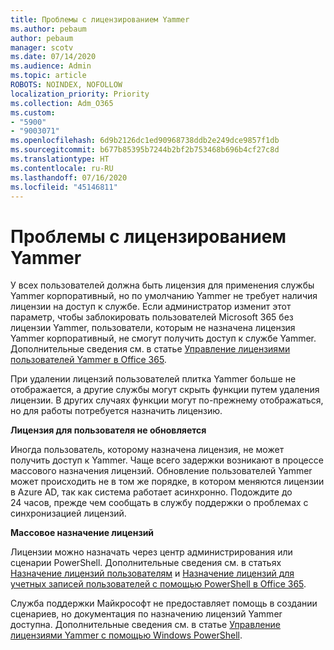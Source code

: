 ```yaml
---
title: Проблемы с лицензированием Yammer
ms.author: pebaum
author: pebaum
manager: scotv
ms.date: 07/14/2020
ms.audience: Admin
ms.topic: article
ROBOTS: NOINDEX, NOFOLLOW
localization_priority: Priority
ms.collection: Adm_O365
ms.custom:
- "5900"
- "9003071"
ms.openlocfilehash: 6d9b2126dc1ed90968738ddb2e249dce9857f1db
ms.sourcegitcommit: b677b85395b7244b2bf2b753468b696b4cf27c8d
ms.translationtype: HT
ms.contentlocale: ru-RU
ms.lasthandoff: 07/16/2020
ms.locfileid: "45146811"
---
```

# <a name="yammer-licensing-issues"></a>Проблемы с лицензированием Yammer

У всех пользователей должна быть лицензия для применения службы Yammer корпоративный, но по умолчанию Yammer не требует наличия лицензии на доступ к службе. Если администратор изменит этот параметр, чтобы заблокировать пользователей Microsoft 365 без лицензии Yammer, пользователи, которым не назначена лицензия Yammer корпоративный, не смогут получить доступ к службе Yammer. Дополнительные сведения см. в статье [Управление лицензиями пользователей Yammer в Office 365](https://docs.microsoft.com/yammer/manage-yammer-users/manage-yammer-licenses-in-office-365). 

При удалении лицензий пользователей плитка Yammer больше не отображается, а другие службы могут скрыть функции путем удаления лицензии. В других случаях функции могут по-прежнему отображаться, но для работы потребуется назначить лицензию.  

**Лицензия для пользователя не обновляется**  

Иногда пользователь, которому назначена лицензия, не может получить доступ к Yammer. Чаще всего задержки возникают в процессе массового назначения лицензий. Обновление пользователей Yammer может происходить не в том же порядке, в котором меняются лицензии в Azure AD, так как система работает асинхронно. Подождите до 24 часов, прежде чем сообщать в службу поддержки о проблемах с синхронизацией лицензий.  

**Массовое назначение лицензий**  

Лицензии можно назначать через центр администрирования или сценарии PowerShell. Дополнительные сведения см. в статьях [Назначение лицензий пользователям](https://docs.microsoft.com/microsoft-365/admin/manage/assign-licenses-to-users) и [Назначение лицензий для учетных записей пользователей с помощью PowerShell в Office 365](https://docs.microsoft.com/office365/enterprise/powershell/assign-licenses-to-user-accounts-with-office-365-powershell). 

Служба поддержки Майкрософт не предоставляет помощь в создании сценариев, но документация по назначению лицензий Yammer доступна. Дополнительные сведения см. в статье [Управление лицензиями Yammer с помощью Windows PowerShell](https://docs.microsoft.com/yammer/manage-yammer-users/manage-yammer-licenses-in-office-365#manage-yammer-licenses-by-using-windows-powershell).